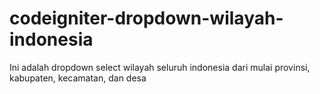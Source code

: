 # codeigniter-dropdown-wilayah-indonesia
Ini adalah dropdown select wilayah seluruh indonesia dari mulai provinsi, kabupaten, kecamatan, dan desa
